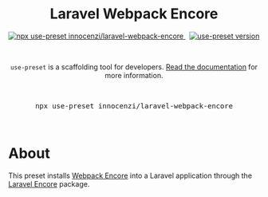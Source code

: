 <p align="center">
  <h1 align="center">Laravel Webpack Encore</h1>
  <p align="center">
    <a href="https://github.com/use-preset/use-preset/releases">
      <img alt="npx use-preset innocenzi/laravel-webpack-encore" src="https://img.shields.io/badge/use--preset-laravel--webpack--encore-blue?style=flat-square">
    </a>
    &nbsp;
    <a href="https://www.npmjs.com/package/use-preset">
      <img alt="use-preset version" src="https://img.shields.io/npm/v/use-preset?color=32c854&style=flat-square&label=use-preset">
    </a>
  </p>
  <br />
  <p align="center">
    <code>use-preset</code> is a scaffolding tool for developers. <a href="https://docs.usepreset.dev/">Read the documentation</a> for more information.
  </p>
  <br />
  <pre align="center">npx use-preset innocenzi/laravel-webpack-encore</pre>
  &nbsp;
<p>

# About

This preset installs [Webpack Encore](https://symfony.com/doc/current/frontend.html) into a Laravel application through the [Laravel Encore](https://github.com/innocenzi/laravel-encore) package.
